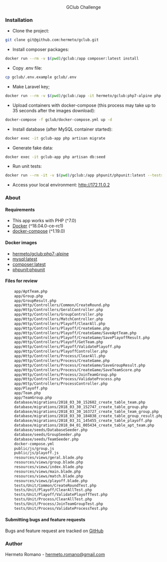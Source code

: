 <p align="center">GClub Challenge</p>

### Installation

- Clone the project:
```bash
git clone git@github.com:hermeto/gclub.git
```
- Install composer packages:
```bash
docker run --rm -v $(pwd)/gclub:/app composer:latest install
```
- Copy .env file:
```bash
cp gclub/.env.example gclub/.env
```
- Make Laravel key;
```bash
docker run --rm -v $(pwd)/gclub:/app -it hermeto/gclub:php7-alpine php app/artisan key:generate
```
- Upload containers with docker-compose (this process may take up to 35 seconds after the images download):
```bash
docker-compose -f gclub/docker-compose.yml up -d
```
- Install database (after MySQL container started):
```bash
docker exec -it gclub-app php artisan migrate
```
- Generate fake data:
```bash
docker exec -it gclub-app php artisan db:seed
```
- Run unit tests:
```bash
docker run --rm -it -v $(pwd)/gclub:/app phpunit/phpunit:latest --testsuit=Unit
```
- Access your local environment: http://172.11.0.2

### About

#### Requirements

- This app works with PHP (^7.0)
- [Docker](https://docs.docker.com/install/) (^18.04.0-ce-rc1)
- [docker-compose](https://docs.docker.com/compose/install/) (^1.19.0)

#### Docker images
- [hermeto/gclub:php7-alpine](https://store.docker.com/community/images/hermeto/gclub)
- [mysql:latest](https://store.docker.com/images/mysql)
- [composer:latest](https://store.docker.com/images/composer)
- [phpunit:phpunit](https://store.docker.com/community/images/phpunit/phpunit)

#### Files for review
```bash
  	app/AptTeam.php
	app/Group.php
	app/GroupResult.php
	app/Http/Controllers/Common/CreateRound.php
	app/Http/Controllers/GeralController.php
	app/Http/Controllers/GroupController.php
	app/Http/Controllers/MatchController.php
	app/Http/Controllers/Playoff/ClearAll.php
	app/Http/Controllers/Playoff/CreateGame.php
	app/Http/Controllers/Playoff/CreateGame/SaveAptTeam.php
	app/Http/Controllers/Playoff/CreateGame/SavePlayoffResult.php
	app/Http/Controllers/Playoff/GetTeam.php
	app/Http/Controllers/Playoff/ValidatePlayoff.php
	app/Http/Controllers/PlayoffController.php
	app/Http/Controllers/Process/ClearAll.php
	app/Http/Controllers/Process/CreateGame.php
	app/Http/Controllers/Process/CreateGame/SaveGroupResult.php
	app/Http/Controllers/Process/CreateGame/SaveTeamScore.php
	app/Http/Controllers/Process/JoinTeamGroup.php
	app/Http/Controllers/Process/ValidateProcess.php
	app/Http/Controllers/ProcessController.php
	app/Playoff.php
	app/Team.php
	app/TeamGroup.php
	database/migrations/2018_03_30_152602_create_table_team.php
	database/migrations/2018_03_30_152747_create_table_group.php
	database/migrations/2018_03_30_163727_create_table_team_group.php
	database/migrations/2018_03_30_184838_create_table_group_result.php
	database/migrations/2018_03_31_145455_create_table_playoff.php
	database/migrations/2018_04_01_005434_create_table_apt_team.php
	database/seeds/DatabaseSeeder.php
	database/seeds/GroupSeeder.php
	database/seeds/TeamSeeder.php
	docker-compose.yml
	public/js/group.js
	public/js/playoff.js
	resources/views/geral.blade.php
	resources/views/group.blade.php
	resources/views/index.blade.php
	resources/views/main.blade.php
	resources/views/match.blade.php
	resources/views/playoff.blade.php
	tests/Unit/Common/CreateRoundTest.php
	tests/Unit/Playoff/ClearAllTest.php
	tests/Unit/Playoff/ValidatePlayoffTest.php
	tests/Unit/Process/ClearAllTest.php
	tests/Unit/Process/JoinTeamGroupTest.php
	tests/Unit/Process/ValidateProcessTest.php
```

#### Submitting bugs and feature requests

Bugs and feature request are tracked on [GitHub](https://github.com/hermeto/gclub/issues)

### Author

Hermeto Romano - <hermeto.romano@gmail.com>
